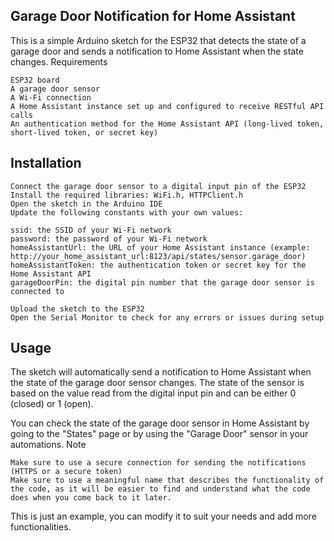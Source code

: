 ## Garage Door Notification for Home Assistant

This is a simple Arduino sketch for the ESP32 that detects the state of a garage door and sends a notification to Home Assistant when the state changes.
Requirements

    ESP32 board
    A garage door sensor
    A Wi-Fi connection
    A Home Assistant instance set up and configured to receive RESTful API calls
    An authentication method for the Home Assistant API (long-lived token, short-lived token, or secret key)

## Installation

    Connect the garage door sensor to a digital input pin of the ESP32
    Install the required libraries: WiFi.h, HTTPClient.h
    Open the sketch in the Arduino IDE
    Update the following constants with your own values:

    ssid: the SSID of your Wi-Fi network
    password: the password of your Wi-Fi network
    homeAssistantUrl: the URL of your Home Assistant instance (example: http://your_home_assistant_url:8123/api/states/sensor.garage_door)
    homeAssistantToken: the authentication token or secret key for the Home Assistant API
    garageDoorPin: the digital pin number that the garage door sensor is connected to

    Upload the sketch to the ESP32
    Open the Serial Monitor to check for any errors or issues during setup

## Usage

The sketch will automatically send a notification to Home Assistant when the state of the garage door sensor changes. The state of the sensor is based on the value read from the digital input pin and can be either 0 (closed) or 1 (open).

You can check the state of the garage door sensor in Home Assistant by going to the "States" page or by using the "Garage Door" sensor in your automations.
Note

    Make sure to use a secure connection for sending the notifications (HTTPS or a secure token)
    Make sure to use a meaningful name that describes the functionality of the code, as it will be easier to find and understand what the code does when you come back to it later.

This is just an example, you can modify it to suit your needs and add more functionalities.
